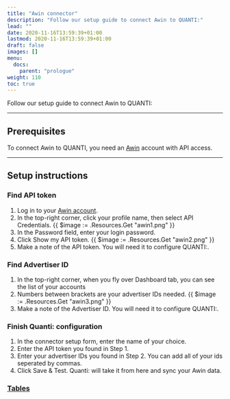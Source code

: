 ```yaml
---
title: "Awin connector"
description: "Follow our setup guide to connect Awin to QUANTI:"
lead: ""
date: 2020-11-16T13:59:39+01:00
lastmod: 2020-11-16T13:59:39+01:00
draft: false
images: []
menu:
  docs:
    parent: "prologue"
weight: 110
toc: true
---
```


Follow our setup guide to connect Awin to QUANTI:

* * * * *

Prerequisites
----------------------------------------------------------------------------------------------------------------------------------------------------

To connect Awin to QUANTI, you need an [Awin](https://www.awin.com/) account with API access.

* * * * *

Setup instructions
-------------------------------------------------------------------------------------------------------------------------------------------------------------

### Find API token

1.  Log in to your [Awin account](https://ui.awin.com/idp/en/awin/login).
2.  In the top-right corner, click your profile name, then select API Credentials.
{{ $image := .Resources.Get "awin1.png" }}
3.  In the Password field, enter your login password.
4.  Click Show my API token.
{{ $image := .Resources.Get "awin2.png" }}
5.  Make a note of the API token. You will need it to configure QUANTI:.

### Find Advertiser ID

1.  In the top-right corner, when you fly over Dashboard tab, you can see the list of your accounts
2.  Numbers between brackets are your advertiser IDs needed.
{{ $image := .Resources.Get "awin3.png" }}
3.  Make a note of the Advertiser ID. You will need it to configure QUANTI:.

### Finish Quanti: configuration

1.  In the connector setup form, enter the name of your choice.
2.  Enter the API token you found in Step 1.
3.  Enter your advertiser IDs you found in Step 2. You can add all of your ids seperated by commas.
4.  Click Save & Test. Quanti: will take it from here and sync your Awin data.

### [Tables](https://dbdiagram.io/d/[Awin-Connector]-Data-Model-6511611dffbf5169f06f6e48)
